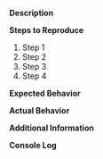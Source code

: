 **Description**
<!--- Please give a short description of the issue here -->


**Steps to Reproduce**
<!--- Provide all the steps necessary to reproduce the problem -->
1. Step 1
2. Step 2
3. Step 3
4. Step 4


**Expected Behavior**
<!--- Tell us what should happen -->


**Actual Behavior**
<!--- Tell us what happens instead -->


**Additional Information**
<!--- Please provide any additional information here -->


**Console Log**
<!--- If you received an error in the development console or on screen, please post it in the space below -->
```

```